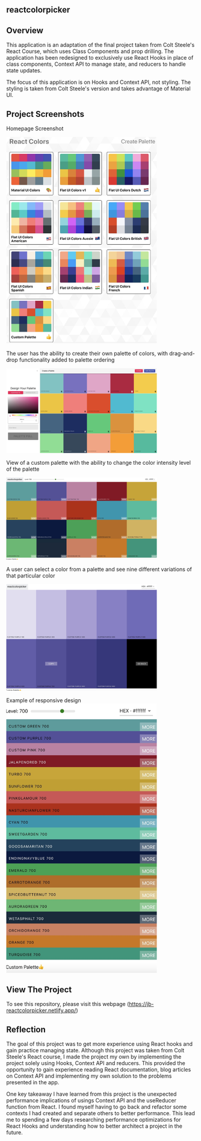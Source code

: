 ## reactcolorpicker
## Overview

This application is an adaptation of the final project taken from Colt Steele's React Course, which uses Class Components and prop drilling.
The application has been redesigned to exclusively use React Hooks in place of class components, Context API to manage state, and reducers to handle state updates.

The focus of this application is on Hooks and Context API, not styling. The styling is taken from Colt Steele's version and takes advantage of Material UI.

## Project Screenshots

Homepage Screenshot

<img src="public/readme_images/Homepage.jpg" width="400" >

The user has the ability to create their own palette of colors, with drag-and-drop functionality added to palette ordering

<img src="public/readme_images/createPalette.jpg" width="400">

View of a custom palette with the ability to change the color intensity level of the palette

<img src="public/readme_images/paletteView.jpg" width="400">

A user can select a color from a palette and see nine different variations of that particular color

<img src="public/readme_images/colorView.jpg" width="400">

Example of responsive design
<img src="public/readme_images/responsiveDesign.jpg" width="400">

## View The Project

To see this repository, please visit this webpage (https://jb-reactcolorpicker.netlify.app/)

## Reflection

The goal of this project was to get more experience using React hooks and gain practice managing state. Although this project was taken from Colt Steele's React course, I made the project my own by implementing the project solely using Hooks, Context API and reducers. This provided the opportunity to gain experience reading React documentation, blog articles on Context API and implementing my own solution to the problems presented in the app.

One key takeaway I have learned from this project is the unexpected performance implications of usings Context API and the useReducer function from React. I found myself having to go back and refactor some contexts I had created and separate others to better performance. This lead me to spending a few days researching performance optimizations for React Hooks and understanding how to better architect a project in the future.
